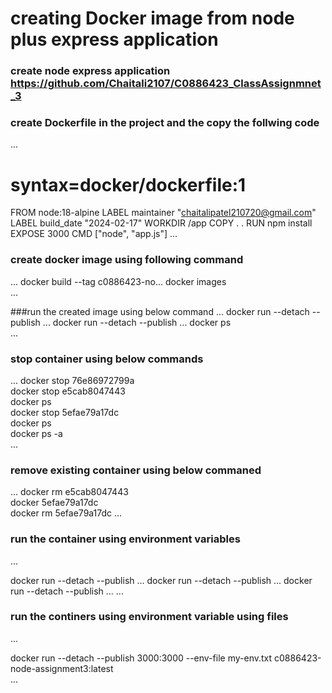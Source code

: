 # creating Docker image from node plus express application

### create node express application https://github.com/Chaitali2107/C0886423_ClassAssignmnet_3

### create Dockerfile in the project and the copy the follwing code

...
# syntax=docker/dockerfile:1

FROM node:18-alpine
LABEL maintainer "chaitalipatel210720@gmail.com"
LABEL build_date "2024-02-17"
WORKDIR /app
COPY . .
RUN npm install
EXPOSE 3000
CMD ["node", "app.js"]
...

### create docker image using following command
...
docker build --tag c0886423-no...
docker images  
...

###run the created image using below command
...
docker run --detach --publish ...
docker run --detach --publish ...
docker ps           
...

### stop container using below commands
...
docker stop 76e86972799a   
docker stop e5cab8047443         
docker ps                        
docker stop 5efae79a17dc         
docker ps                        
docker ps -a  
...

### remove existing container using below commaned
...
docker rm e5cab8047443           
docker 5efae79a17dc              
docker rm 5efae79a17dc 
...

### run the container using environment variables  
...

docker run --detach --publish ...
docker run --detach --publish ...
docker run --detach --publish ...
...

### run the continers using environment variable using files
...

docker run --detach --publish 3000:3000 --env-file my-env.txt c0886423-node-assignment3:latest                  
...